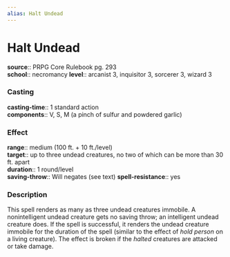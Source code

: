 ```yaml
---
alias: Halt Undead
---
```


# Halt Undead 

**source**:: PRPG Core Rulebook pg. 293  
**school**:: necromancy
**level**:: arcanist 3, inquisitor 3, sorcerer 3, wizard 3

### Casting 

**casting-time**:: 1 standard action  
**components**:: V, S, M (a pinch of sulfur and powdered garlic)

### Effect 

**range**:: medium (100 ft. + 10 ft./level)  
**target**:: up to three undead creatures, no two of which can be more than 30 ft. apart  
**duration**:: 1 round/level  
**saving-throw**:: Will negates (see text)
**spell-resistance**:: yes

### Description 

This spell renders as many as three undead creatures immobile. A nonintelligent undead creature gets no saving throw; an intelligent undead creature does. If the spell is successful, it renders the undead creature immobile for the duration of the spell (similar to the effect of *hold person* on a living creature). The effect is broken if the *halted* creatures are attacked or take damage.
